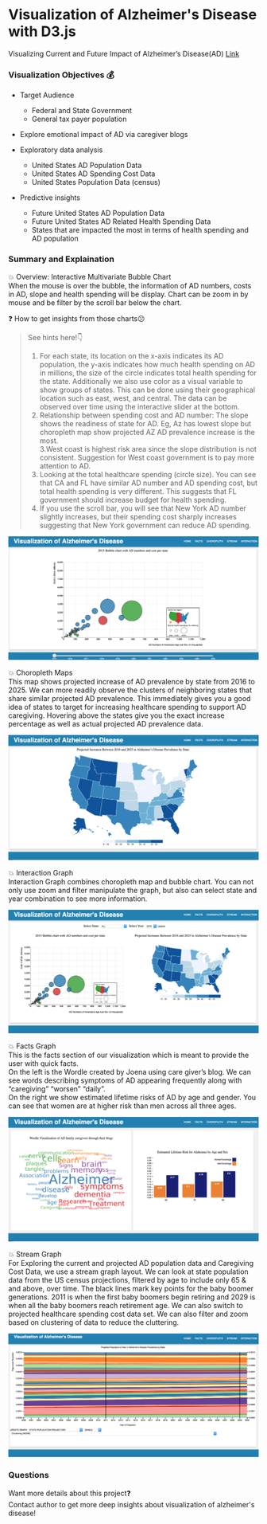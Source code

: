 # Visualization of Alzheimer's Disease with D3.js
Visualizing Current and Future Impact of Alzheimer’s Disease(AD) [Link](https://zishanfu.github.io/Visualization-of-Alzheimer-s-Disease/index.html)

### Visualization Objectives :moneybag:
* Target Audience
    * Federal and State Government
    * General tax payer population
    
* Explore emotional impact of AD via caregiver blogs

* Exploratory data analysis
    * United States AD Population Data
    * United States AD Spending Cost Data
    * United States Population Data (census)
    
* Predictive insights
    * Future United States AD Population Data
    * Future United States AD Related Health Spending Data
    * States that are impacted the most in terms of health spending and AD population

### Summary and Explaination
:boom: Overview: Interactive Multivariate Bubble Chart  
When the mouse is over the bubble, the information of AD numbers, costs in AD, slope and health spending will be display. Chart can be zoom in by mouse and be filter by the scroll bar below the chart.  

:question: How to get insights from those charts:confused:   
> See hints here!:point_down:
> 1. For each state, its location on the x-axis indicates its AD population, the y-axis indicates how much health spending on AD in millions, the size of the circle indicates total health spending for the state. Additionally we also use color as a visual variable to show groups of states. This can be done using their geographical location such as east, west, and central. The data can be observed over time using the interactive slider at the bottom.  
> 2. Relationship between spending cost and AD number: The slope shows the readiness of state for AD. Eg, Az has lowest slope but choropleth map show projected AZ AD prevalence increase is the most.  
> 3.West coast is highest risk area since the slope distribution is not consistent. Suggestion for West coast government is to pay more attention to AD.  
> 4. Looking at the total healthcare spending (circle size). You can see that CA and FL have similar AD number and AD spending cost, but total health spending is very different. This suggests that FL government should increase budget for health spending.  
> 5. If you use the scroll bar, you will see that New York AD number slightly increases, but their spending cost sharply increases suggesting that New York government can reduce AD spending.  

[![bubble](/pic/bubble.png)](https://zishanfu.github.io/Visualization-of-Alzheimer-s-Disease/index.html)

:boom: Choropleth Maps  
This map shows projected increase of AD prevalence by state from 2016 to 2025. We can more readily observe the clusters of neighboring states that share similar projected AD prevalence. This immediately gives you a good idea of states to target for increasing healthcare spending to support AD caregiving. Hovering above the states give you the exact increase percentage as well as actual projected AD prevalence data. 

[![map](/pic/map.png)](https://zishanfu.github.io/Visualization-of-Alzheimer-s-Disease/choropleth.html)

:boom: Interaction Graph  
Interaction Graph combines choropleth map and bubble chart. You can not only use zoom and filter manipulate the graph, but also can select state and year combination to see more information.

[![map](/pic/interaction.png)](https://zishanfu.github.io/Visualization-of-Alzheimer-s-Disease/interact.html)

:boom: Facts Graph  
This is the facts section of our visualization which is meant to provide the user with quick facts.  
On the left is the Wordle created by Joena using care giver’s blog. We can see words describing symptoms of AD appearing frequently along with “caregiving” “worsen” “daily”.  
On the right we show estimated lifetime risks of AD by age and gender. You can see that women are at higher risk than men across all three ages.  

[![map](/pic/info.png)](https://zishanfu.github.io/Visualization-of-Alzheimer-s-Disease/facts.html)

:boom: Stream Graph  
For Exploring the current and projected AD population data and Caregiving Cost Data, we use a stream graph layout. We can look at state population data from the US census projections, filtered by age to include only 65 & and above, over time. The black lines mark key points for the baby boomer generations. 2011 is when the first baby boomers begin retiring and 2029 is when all the baby boomers reach retirement age. We can also switch to projected healthcare spending cost data set. We can also filter and zoom based on clustering of data to reduce the cluttering.  

[![map](/pic/stream.png)](https://zishanfu.github.io/Visualization-of-Alzheimer-s-Disease/stream.html)

### Questions
Want more details about this project:question:  
Contact author to get more deep insights about visualization of alzheimer's disease!
